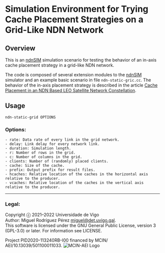 Simulation Environment for Trying Cache Placement Strategies on a Grid-Like NDN Network
===

Overview
---
This is an [ndnSIM][ndnSIM] simulation scenario for testing the behavior of an in-axis cache placement strategy in a grid-like NDN network.

The code is composed of several extension modules to the [ndnSIM] simulator and
an example basic scenario in file `ndn-static-gric.cc`. The behavior of the
in-axis placement strategy is described in the article [Cache Placement in an
NDN Based LEO Satellite Network
Constellation](https://doi.org/10.1109/TAES.2022.3227530).

Usage
---

    ndn-static-grid OPTIONS

### Options:

    - rate: Data rate of every link in the grid network.
    - delay: Link delay for every network link.
    - duration: Simulation length.
    - r: Number of rows in the grid.
    - c: Number of columns in the grid.
    - clients: Number of (randomly) placed clients.
    - cache: Size of the cache.
    - prefix: Output prefix for result files.
    - hcaches: Relative location of the caches in the horizontal axis relative to the producer.
    - vcaches: Relative location of the caches in the vertical axis relative to the producer.

---
### Legal:
Copyright ⓒ 2021–2022 Universidade de Vigo<br>
Author: Miguel Rodríguez Pérez <miguel@det.uvigo.gal>.<br>
This software is licensed under the GNU General Public License, version 3 (GPL-3.0) or later. For information see LICENSE.


Project PID2020-113240RB-I00 financed by MCIN/ AEI/10.13039/501100011033.
![MCIN-AEI Logo](https://icarus.det.uvigo.es/assets/img/logo-mcin-aei.png)

[ndnSim]: https://ndnsim.net